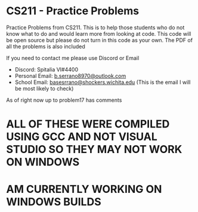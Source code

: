 # CS211 - Practice Problems

Practice Problems from CS211.
This is to help those students who do not know what to do and would learn more from looking at code.
This code will be open source but please do not turn in this code as your own.
The PDF of all the problems is also included

If you need to contact me please use Discord or Email

- Discord: Spitalia VI#4400
- Personal Email: b.serrano8970@outlook.com
- School Email: basesrrano@shockers.wichita.edu (This is the email I will be most likely to check)

As of right now up to problem17 has comments

# ALL OF THESE WERE COMPILED USING GCC AND NOT VISUAL STUDIO SO THEY MAY NOT WORK ON WINDOWS

# AM CURRENTLY WORKING ON WINDOWS BUILDS